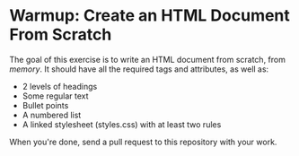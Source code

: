 # Warmup: Create an HTML Document From Scratch

The goal of this exercise is to write an HTML document from scratch, from _memory_. It should have all the required tags and attributes, as well as:

* 2 levels of headings
* Some regular text
* Bullet points
* A numbered list
* A linked stylesheet (styles.css) with at least two rules 

When you're done, send a pull request to this repository with your work.
